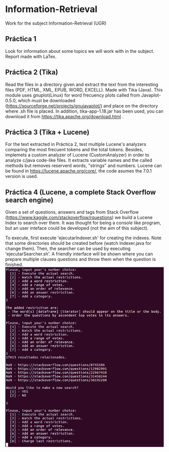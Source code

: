 # Information-Retrieval
Work for the subject Information-Retrieval (UGR)

## Práctica 1
Look for information about some topics we will work with in the subject. Report made with LaTex.

## Práctica 2 (Tika)
Read the files in a directory given and extract the text from the interesting files (PDF, HTML, XML, EPUB, WORD, EXCELL). Made with Tika (Java). This module uses gnuplot(Linux) for word frecuency plots called from Javaplot-0.5.0, which must be downloaded (https://sourceforge.net/projects/gnujavaplot/) and place on the directory where .sh file is placed. In addition, tika-app-1.18.jar has been used, you can download it from https://tika.apache.org/download.html .

## Práctica 3 (Tika + Lucene)
For the text extracted in Práctica 2, test multiple Lucene's analyzers comparing the most frecuent tokens and the total tokens. Besides, implemets a custom analyzer of Lucene (CustomAnalyzer) in order to analyze c/java code-like files. It extracts variable names and the called methods but removes reserverd words, "strings" and numbers. Lucene can be found in https://lucene.apache.org/core/, the code asumes the 7.0.1 version is used.

## Práctica 4 (Lucene, a complete Stack Overflow search engine)
Given a set of questions, answers and tags from Stack Overflow (https://www.kaggle.com/stackoverflow/rquestions) we build a Lucene Index to search over them. It was thought for being a console like program, but an user inteface could be developed (not the aim of this subject).

To execute, first execute 'ejecutarIndexer.sh' for creating the indexes. Note that some directories should be created before (watch Indexer.java for change them). Then, the searcher can be used by executing 'ejecutarSearcher.sh'. A friendly interface will be shown where you can prepare multiple clauses questions and throw them when the question is finished.
![picture](Example_of_use.png)

